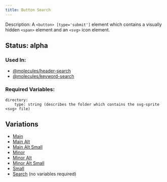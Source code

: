 ```yaml
---
title: Button Search
---
```

Description: A `<button> [type='submit']` element which contains a visually hidden `<span>` element and an `<svg>` icon element.

## Status: alpha
### Used In:
- [@molecules/header-search](/?p=molecules-header-search)
- [@molecules/keyword-search](/?p=molecules-keyword-search)

### Required Variables: 
~~~
directory: 
    type: string (describes the folder which contains the svg-sprite <svg> file)
~~~
## Variations
* [Main](/?p=atoms-button-link)
* [Main Alt](/?p=atoms-button-link-alt)
* [Main Alt Small](/?p=atoms-button-link-alt-sm)
* [Minor](/?p=atoms-button-link2)
* [Minor Alt](/?p=atoms-button-link2-alt)
* [Minor Alt Small](/?p=atoms-button-link2-alt-sm)
* [Small](/?p=atoms-button-link-sm)
* [Search](/?p=atoms-button-search) (no variables required)
